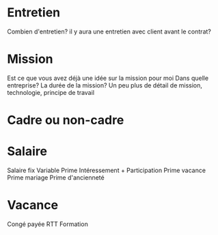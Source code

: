 
# Entretien

Combien d'entretien?
il y aura une entretien avec client avant le contrat?

# Mission

Est ce que vous avez déjà une idée sur la mission pour moi
Dans quelle entreprise? 
La durée de la mission?
Un peu plus de détail de mission, technologie, principe de travail

# Cadre ou non-cadre

# Salaire

Salaire fix
Variable
Prime Intéressement + Participation
Prime vacance
Prime mariage
Prime d'ancienneté

# Vacance

Congé payée
RTT
Formation
